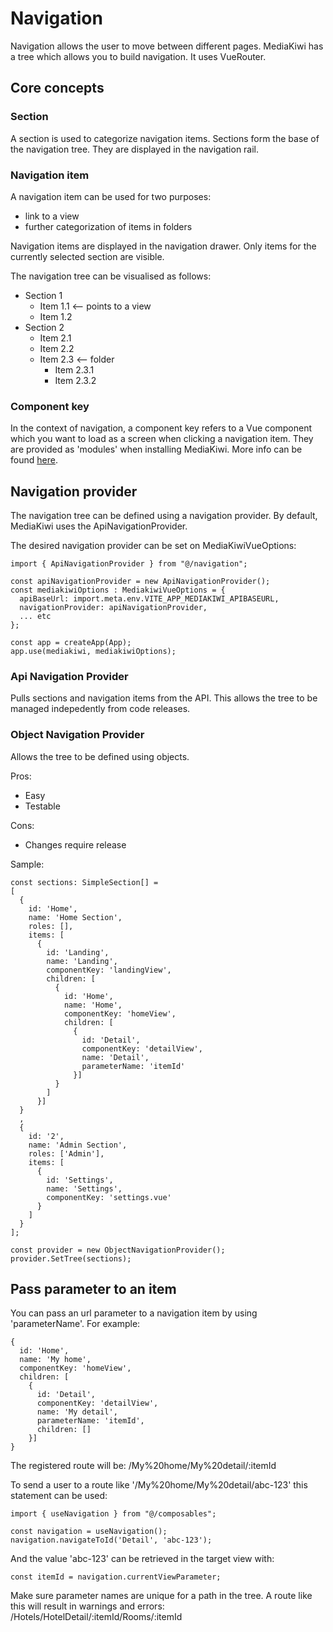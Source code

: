 # Navigation
Navigation allows the user to move between different pages. MediaKiwi has a tree which allows you to build navigation. It uses VueRouter.

## Core concepts

### Section
A section is used to categorize navigation items. Sections form the base of the navigation tree. They are displayed in the navigation rail.

### Navigation item
A navigation item can be used for two purposes: 
- link to a view
- further categorization of items in folders

Navigation items are displayed in the navigation drawer. Only items for the currently selected section are visible.

The navigation tree can be visualised as follows:
- Section 1
    - Item 1.1 <-- points to a view
    - Item 1.2
- Section 2
    - Item 2.1
    - Item 2.2
    - Item 2.3 <-- folder
        - Item 2.3.1
        - Item 2.3.2

### Component key
In the context of navigation, a component key refers to a Vue component which you want to load as a screen when clicking a navigation item. They are provided as 'modules' when installing MediaKiwi. More info can be found [here](Setup/MediakiwiVueOptions.md).

## Navigation provider
The navigation tree can be defined using a navigation provider. By default, MediaKiwi uses the ApiNavigationProvider. 

The desired navigation provider can be set on MediaKiwiVueOptions:
```tsx
import { ApiNavigationProvider } from "@/navigation";

const apiNavigationProvider = new ApiNavigationProvider();
const mediakiwiOptions : MediakiwiVueOptions = {  
  apiBaseUrl: import.meta.env.VITE_APP_MEDIAKIWI_APIBASEURL,
  navigationProvider: apiNavigationProvider,
  ... etc  
};

const app = createApp(App);
app.use(mediakiwi, mediakiwiOptions);
```

### Api Navigation Provider
Pulls sections and navigation items from the API. This allows the tree to be managed indepedently from code releases.
### Object Navigation Provider
Allows the tree to be defined using objects. 

Pros:
- Easy
- Testable

Cons:
- Changes require release

Sample:
```tsx
const sections: SimpleSection[] = 
[
  {
    id: 'Home',
    name: 'Home Section',
    roles: [],
    items: [
      {
        id: 'Landing',
        name: 'Landing',
        componentKey: 'landingView',
        children: [
          {
            id: 'Home',
            name: 'Home',
            componentKey: 'homeView',
            children: [
              {
                id: 'Detail',
                componentKey: 'detailView',
                name: 'Detail',
                parameterName: 'itemId'                
              }]
          }
        ]
      }]
  }
  ,
  {
    id: '2',
    name: 'Admin Section',
    roles: ['Admin'],
    items: [
      {
        id: 'Settings',
        name: 'Settings',
        componentKey: 'settings.vue'
      }
    ]
  }
];

const provider = new ObjectNavigationProvider();
provider.SetTree(sections);
```

## Pass parameter to an item
You can pass an url parameter to a navigation item by using 'parameterName'. For example:
```tsx
{
  id: 'Home',
  name: 'My home',
  componentKey: 'homeView',
  children: [
    {
      id: 'Detail',
      componentKey: 'detailView',
      name: 'My detail',
      parameterName: 'itemId',
      children: []
    }]
}
```
The registered route will be: /My%20home/My%20detail/:itemId

To send a user to a route like '/My%20home/My%20detail/abc-123' this statement can be used:
```tsx
import { useNavigation } from "@/composables";

const navigation = useNavigation();
navigation.navigateToId('Detail', 'abc-123');
```
And the value 'abc-123' can be retrieved in the target view with:
```tsx
const itemId = navigation.currentViewParameter;
```

Make sure parameter names are unique for a path in the tree. A route like this will result in warnings and errors: /Hotels/HotelDetail/:itemId/Rooms/:itemId